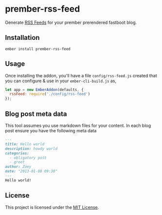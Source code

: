 prember-rss-feed
==============================================================================

Generate [RSS Feeds](https://validator.w3.org/feed/docs/rss2.html) for your prember prerendered
fastboot blog.

Installation
------------------------------------------------------------------------------

```
ember install prember-rss-feed
```

Usage
------------------------------------------------------------------------------

Once installing the addon, you'll have a file `config/rss-feed.js` created that you
can configure & use in your `ember-cli-build.js` as,

```javascript
let app = new EmberAddon(defaults, {
  rssFeed: require('./config/rss-feed')
});
```

Blog post meta data
------------------------------------------------------------------------------

This tool assumes you use markdown files for your content. In each blog post ensure you have the following meta data

```markdown
---
title: Hello world
description: howdy world
categories: 
  - obligatory post
  - greet
author: Zoey
date: "2013-01-08 09:30"
---
Hello world!

```

License
------------------------------------------------------------------------------

This project is licensed under the [MIT License](LICENSE.md).
